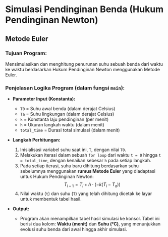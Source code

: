 # Simulasi Pendinginan Benda (Hukum Pendinginan Newton)

## Metode Euler

### Tujuan Program:
Mensimulasikan dan menghitung penurunan suhu sebuah benda dari waktu ke waktu berdasarkan Hukum Pendinginan Newton menggunakan Metode Euler.

### Penjelasan Logika Program (dalam fungsi `main`):

* **Parameter Input (Konstanta):**
    * `T0` = Suhu awal benda (dalam derajat Celsius)
    * `Ta` = Suhu lingkungan (dalam derajat Celsius)
    * `k` = Konstanta laju pendinginan (per menit)
    * `h` = Ukuran langkah waktu (dalam menit)
    * `total_time` = Durasi total simulasi (dalam menit)

* **Langkah Perhitungan:**
    1.  Inisialisasi variabel suhu saat ini, `T`, dengan nilai `T0`.
    2.  Melakukan iterasi dalam sebuah `for loop` dari waktu `t = 0` hingga `t = total_time`, dengan kenaikan sebesar `h` pada setiap langkah.
    3.  Pada setiap iterasi, suhu baru dihitung berdasarkan suhu sebelumnya menggunakan **rumus Metode Euler** yang diadaptasi untuk Hukum Pendinginan Newton:
        $$T_{i+1} = T_i + h \cdot (-k(T_i - T_a))$$
    4.  Nilai waktu (`t`) dan suhu (`T`) yang telah dihitung dicetak ke layar untuk membentuk tabel hasil.

* **Output:**
    * Program akan menampilkan tabel hasil simulasi ke konsol. Tabel ini berisi dua kolom: **Waktu (menit)** dan **Suhu (°C)**, yang menunjukkan evolusi suhu benda dari awal hingga akhir simulasi.
